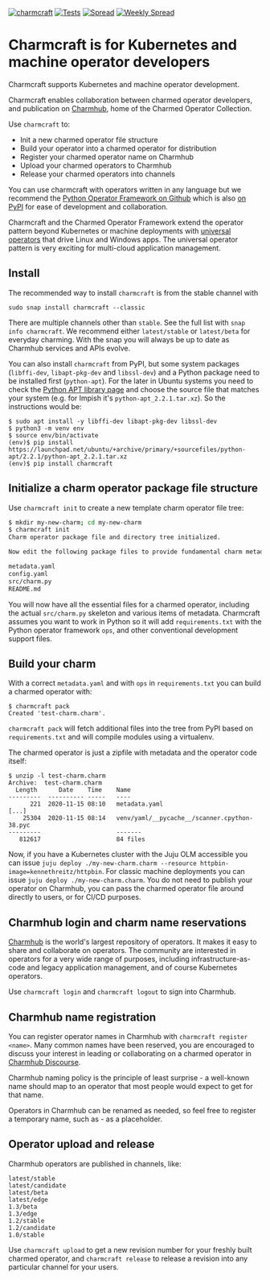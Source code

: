 [![charmcraft](https://snapcraft.io/charmcraft/badge.svg)](https://snapcraft.io/charmcraft)
[![Tests](https://github.com/canonical/charmcraft/actions/workflows/tests.yaml/badge.svg)](https://github.com/canonical/charmcraft/actions/workflows/tests.yaml)
[![Spread](https://github.com/canonical/charmcraft/actions/workflows/spread.yaml/badge.svg)](https://github.com/canonical/charmcraft/actions/workflows/spread.yaml)
[![Weekly Spread](https://github.com/canonical/charmcraft/actions/workflows/spread-large.yaml/badge.svg)](https://github.com/canonical/charmcraft/actions/workflows/spread-large.yaml)

# Charmcraft is for Kubernetes and machine operator developers

Charmcraft supports Kubernetes and machine operator development.

Charmcraft enables collaboration between charmed operator developers, and
publication on [Charmhub](https://charmhub.io/), home of the Charmed Operator
Collection.

Use `charmcraft` to:

- Init a new charmed operator file structure
- Build your operator into a charmed operator for distribution
- Register your charmed operator name on Charmhub
- Upload your charmed operators to Charmhub
- Release your charmed operators into channels

You can use charmcraft with operators written in any language but we
recommend the [Python Operator Framework on
Github](https://github.com/canonical/operator) which is also [on
PyPI](https://pypi.org/project/ops/) for ease of development and
collaboration.

Charmcraft and the Charmed Operator Framework extend the operator pattern
beyond Kubernetes or machine deployments with [universal
operators](https://juju.is/universal-operators) that drive Linux and
Windows apps. The universal operator pattern is very exciting for
multi-cloud application management.


## Install

The recommended way to install `charmcraft` is from the stable channel with

    sudo snap install charmcraft --classic

There are multiple channels other than `stable`. See the full list with
`snap info charmcraft`. We recommend either `latest/stable` or `latest/beta`
for everyday charming. With the snap you will always be up to date as
Charmhub services and APIs evolve.

You can also install `charmcraft` from PyPI, but some system packages
(`libffi-dev`, `libapt-pkg-dev` and `libssl-dev`) and a Python package
need to be installed first (`python-apt`). For the later in Ubuntu
systems you need to check the
[Python APT library page](https://launchpad.net/ubuntu/+source/python-apt)
and choose the source file that matches your system (e.g. for Impish
it's `python-apt_2.2.1.tar.xz`). So the instructions would be:

    $ sudo apt install -y libffi-dev libapt-pkg-dev libssl-dev
    $ python3 -m venv env
    $ source env/bin/activate
    (env)$ pip install https://launchpad.net/ubuntu/+archive/primary/+sourcefiles/python-apt/2.2.1/python-apt_2.2.1.tar.xz
    (env)$ pip install charmcraft


## Initialize a charm operator package file structure

Use `charmcraft init` to create a new template charm operator file tree:

```bash
$ mkdir my-new-charm; cd my-new-charm
$ charmcraft init
Charm operator package file and directory tree initialized.

Now edit the following package files to provide fundamental charm metadata and other information:

metadata.yaml
config.yaml
src/charm.py
README.md
```

You will now have all the essential files for a charmed operator, including
the actual `src/charm.py` skeleton and various items of metadata. Charmcraft
assumes you want to work in Python so it will add `requirements.txt` with
the Python operator framework `ops`, and other conventional development
support files.

## Build your charm

With a correct `metadata.yaml` and with `ops` in `requirements.txt` you can
build a charmed operator with:

```text
$ charmcraft pack
Created 'test-charm.charm'.
```

`charmcraft pack` will fetch additional files into the tree from PyPI based
on `requirements.txt` and will compile modules using a virtualenv.

The charmed operator is just a zipfile with metadata and the operator code
itself:

```text
$ unzip -l test-charm.charm
Archive:  test-charm.charm
  Length      Date    Time    Name
---------  ---------- -----   ----
      221  2020-11-15 08:10   metadata.yaml
[...]
    25304  2020-11-15 08:14   venv/yaml/__pycache__/scanner.cpython-38.pyc
---------                     -------
   812617                     84 files
```

Now, if you have a Kubernetes cluster with the Juju OLM accessible you can issue
`juju deploy ./my-new-charm.charm --resource httpbin-image=kennethreitz/httpbin`.
For classic machine deployments you can issue `juju deploy ./my-new-charm.charm`.
You do not need to publish your operator on Charmhub, you can pass the charmed
operator file around directly to users, or for CI/CD purposes.

## Charmhub login and charm name reservations

[Charmhub](https://charmhub.io/) is the world's largest repository of
operators. It makes it easy to share and collaborate on operators. The
community are interested in operators for a very wide range of purposes,
including infrastructure-as-code and legacy application management, and of
course Kubernetes operators.

Use `charmcraft login` and `charmcraft logout` to sign into Charmhub.

## Charmhub name registration

You can register operator names in Charmhub with `charmcraft register <name>`.
Many common names have been reserved, you are encouraged to discuss your
interest in leading or collaborating on a charmed operator in
[Charmhub Discourse](https://discourse.charmhub.io/).

Charmhub naming policy is the principle of least surprise - a well-known
name should map to an operator that most people would expect to get for that
name.

Operators in Charmhub can be renamed as needed, so feel free to register a
temporary name, such as <username>-<charmname> as a placeholder.

## Operator upload and release

Charmhub operators are published in channels, like:

```text
latest/stable
latest/candidate
latest/beta
latest/edge
1.3/beta
1.3/edge
1.2/stable
1.2/candidate
1.0/stable
```

Use `charmcraft upload` to get a new revision number for your freshly built
charmed operator, and `charmcraft release` to release a revision into any
particular channel for your users.
